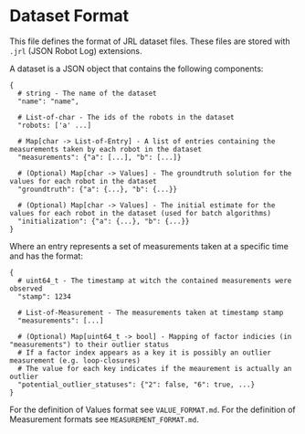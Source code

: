 # Dataset Format
This file defines the format of JRL dataset files. These files are stored with `.jrl` (JSON Robot Log) extensions.

A dataset is a JSON object that contains the following components:
```
{
  # string - The name of the dataset
  "name": "name",

  # List-of-char - The ids of the robots in the dataset
  "robots: ['a' ...]

  # Map[char -> List-of-Entry] - A list of entries containing the measurements taken by each robot in the dataset
  "measurements": {"a": [...], "b": [...]}

  # (Optional) Map[char -> Values] - The groundtruth solution for the values for each robot in the dataset
  "groundtruth": {"a": {...}, "b": {...}}

  # (Optional) Map[char -> Values] - The initial estimate for the values for each robot in the dataset (used for batch algorithms)
  "initialization": {"a": {...}, "b": {...}}
}
```

Where an entry represents a set of measurements taken at a specific time and has the format:
```
{
  # uint64_t - The timestamp at witch the contained measurements were observed
  "stamp": 1234

  # List-of-Measurement - The measurements taken at timestamp stamp
  "measurements": [...]

  # (Optional) Map[uint64_t -> bool] - Mapping of factor indicies (in "measurements") to their outlier status
  # If a factor index appears as a key it is possibly an outlier measurement (e.g. loop-closures)
  # The value for each key indicates if the meaurement is actually an outlier
  "potential_outlier_statuses": {"2": false, "6": true, ...}
}
```

For the definition of Values format see `VALUE_FORMAT.md`.
For the definition of Measurement formats see `MEASUREMENT_FORMAT.md`.